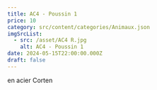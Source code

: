 ```yaml
---
title: AC4 - Poussin 1
price: 10
category: src/content/categories/Animaux.json
imgSrcList:
  - src: /asset/AC4 R.jpg
    alt: AC4 - Poussin 1
date: 2024-05-15T22:00:00.000Z
draft: false
---
```


en acier Corten
